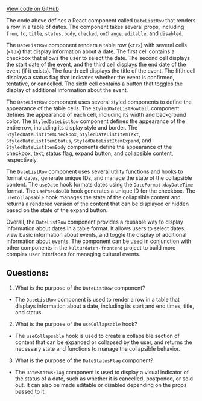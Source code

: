 [View code on GitHub](https://github.com/technologiestiftung/kulturdaten-frontend/blob/master/components/DateList/DateListRow.tsx)

The code above defines a React component called `DateListRow` that renders a row in a table of dates. The component takes several props, including `from`, `to`, `title`, `status`, `body`, `checked`, `onChange`, `editable`, and `disabled`. 

The `DateListRow` component renders a table row (`<tr>`) with several cells (`<td>`) that display information about a date. The first cell contains a checkbox that allows the user to select the date. The second cell displays the start date of the event, and the third cell displays the end date of the event (if it exists). The fourth cell displays the title of the event. The fifth cell displays a status flag that indicates whether the event is confirmed, tentative, or cancelled. The sixth cell contains a button that toggles the display of additional information about the event.

The `DateListRow` component uses several styled components to define the appearance of the table cells. The `StyledDateListRowCell` component defines the appearance of each cell, including its width and background color. The `StyledDateListRow` component defines the appearance of the entire row, including its display style and border. The `StyledDateListItemCheckbox`, `StyledDateListItemText`, `StyledDateListItemStatus`, `StyledDateListItemExpand`, and `StyledDateListItemBody` components define the appearance of the checkbox, text, status flag, expand button, and collapsible content, respectively.

The `DateListRow` component uses several utility functions and hooks to format dates, generate unique IDs, and manage the state of the collapsible content. The `useDate` hook formats dates using the `DateFormat.dayDateTime` format. The `usePseudoUID` hook generates a unique ID for the checkbox. The `useCollapsable` hook manages the state of the collapsible content and returns a rendered version of the content that can be displayed or hidden based on the state of the expand button.

Overall, the `DateListRow` component provides a reusable way to display information about dates in a table format. It allows users to select dates, view basic information about events, and toggle the display of additional information about events. The component can be used in conjunction with other components in the `kulturdaten-frontend` project to build more complex user interfaces for managing cultural events.
## Questions: 
 1. What is the purpose of the `DateListRow` component?
- The `DateListRow` component is used to render a row in a table that displays information about a date, including its start and end times, title, and status.

2. What is the purpose of the `useCollapsable` hook?
- The `useCollapsable` hook is used to create a collapsible section of content that can be expanded or collapsed by the user, and returns the necessary state and functions to manage the collapsible behavior.

3. What is the purpose of the `DateStatusFlag` component?
- The `DateStatusFlag` component is used to display a visual indicator of the status of a date, such as whether it is cancelled, postponed, or sold out. It can also be made editable or disabled depending on the props passed to it.